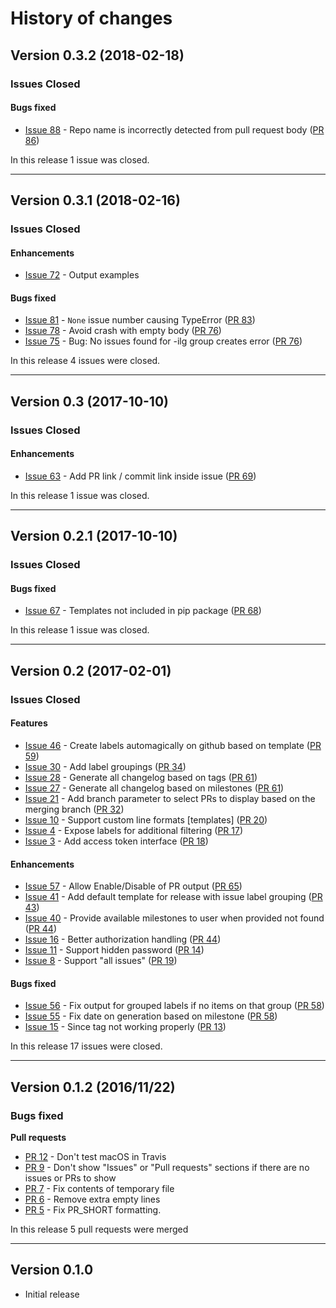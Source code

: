 # History of changes

## Version 0.3.2 (2018-02-18)

### Issues Closed

#### Bugs fixed

* [Issue 88](https://github.com/spyder-ide/loghub/issues/88) - Repo name is incorrectly detected from pull request body ([PR 86](https://github.com/spyder-ide/loghub/pull/86))

In this release 1 issue was closed.

----

## Version 0.3.1 (2018-02-16)

### Issues Closed

#### Enhancements

* [Issue 72](https://github.com/spyder-ide/loghub/issues/72) - Output examples

#### Bugs fixed

* [Issue 81](https://github.com/spyder-ide/loghub/issues/81) - `None` issue number causing TypeError ([PR 83](https://github.com/spyder-ide/loghub/pull/83))
* [Issue 78](https://github.com/spyder-ide/loghub/issues/78) - Avoid crash with empty body ([PR 76](https://github.com/spyder-ide/loghub/pull/76))
* [Issue 75](https://github.com/spyder-ide/loghub/issues/75) - Bug: No issues found for -ilg group creates error ([PR 76](https://github.com/spyder-ide/loghub/pull/76))

In this release 4 issues were closed.

----

## Version 0.3 (2017-10-10)

### Issues Closed

#### Enhancements

* [Issue 63](https://github.com/spyder-ide/loghub/issues/63) - Add PR link / commit link inside issue ([PR 69](https://github.com/spyder-ide/loghub/pull/69))

In this release 1 issue was closed.

----

## Version 0.2.1 (2017-10-10)

### Issues Closed

#### Bugs fixed

* [Issue 67](https://github.com/spyder-ide/loghub/issues/67) - Templates not included in pip package ([PR 68](https://github.com/spyder-ide/loghub/pull/68))

In this release 1 issue was closed.

----

## Version 0.2 (2017-02-01)

### Issues Closed

#### Features 

* [Issue 46](https://github.com/spyder-ide/loghub/issues/46) - Create labels automagically on github based on template ([PR 59](https://github.com/spyder-ide/loghub/pull/59))
* [Issue 30](https://github.com/spyder-ide/loghub/issues/30) - Add label groupings ([PR 34](https://github.com/spyder-ide/loghub/pull/34))
* [Issue 28](https://github.com/spyder-ide/loghub/issues/28) - Generate all changelog based on tags ([PR 61](https://github.com/spyder-ide/loghub/pull/61))
* [Issue 27](https://github.com/spyder-ide/loghub/issues/27) - Generate all changelog based on milestones ([PR 61](https://github.com/spyder-ide/loghub/pull/61))
* [Issue 21](https://github.com/spyder-ide/loghub/issues/21) - Add branch parameter to select PRs to display based on the merging branch ([PR 32](https://github.com/spyder-ide/loghub/pull/32))
* [Issue 10](https://github.com/spyder-ide/loghub/issues/10) - Support custom line formats [templates] ([PR 20](https://github.com/spyder-ide/loghub/pull/20))
* [Issue 4](https://github.com/spyder-ide/loghub/issues/4) - Expose labels for additional filtering ([PR 17](https://github.com/spyder-ide/loghub/pull/17))
* [Issue 3](https://github.com/spyder-ide/loghub/issues/3) - Add access token interface ([PR 18](https://github.com/spyder-ide/loghub/pull/18))

#### Enhancements

* [Issue 57](https://github.com/spyder-ide/loghub/issues/57) - Allow Enable/Disable of PR output ([PR 65](https://github.com/spyder-ide/loghub/pull/65))
* [Issue 41](https://github.com/spyder-ide/loghub/issues/41) - Add default template for release with issue label grouping ([PR 43](https://github.com/spyder-ide/loghub/pull/43))
* [Issue 40](https://github.com/spyder-ide/loghub/issues/40) - Provide available milestones to user when provided not found ([PR 44](https://github.com/spyder-ide/loghub/pull/44))
* [Issue 16](https://github.com/spyder-ide/loghub/issues/16) - Better authorization handling  ([PR 44](https://github.com/spyder-ide/loghub/pull/44))
* [Issue 11](https://github.com/spyder-ide/loghub/issues/11) - Support hidden password ([PR 14](https://github.com/spyder-ide/loghub/pull/14))
* [Issue 8](https://github.com/spyder-ide/loghub/issues/8) - Support "all issues"  ([PR 19](https://github.com/spyder-ide/loghub/pull/19))

#### Bugs fixed

* [Issue 56](https://github.com/spyder-ide/loghub/issues/56) - Fix output for grouped labels if no items on that group ([PR 58](https://github.com/spyder-ide/loghub/pull/58))
* [Issue 55](https://github.com/spyder-ide/loghub/issues/55) - Fix date on generation based on milestone ([PR 58](https://github.com/spyder-ide/loghub/pull/58))
* [Issue 15](https://github.com/spyder-ide/loghub/issues/15) - Since tag not working properly ([PR 13](https://github.com/spyder-ide/loghub/pull/13))

In this release 17 issues were closed.

----

## Version 0.1.2 (2016/11/22)

### Bugs fixed

**Pull requests**

* [PR 12](https://github.com/spyder-ide/loghub/pull/12) - Don't test macOS in Travis
* [PR 9](https://github.com/spyder-ide/loghub/pull/9) - Don't show "Issues" or "Pull requests" sections if there are no issues or PRs to show
* [PR 7](https://github.com/spyder-ide/loghub/pull/7) - Fix contents of temporary file
* [PR 6](https://github.com/spyder-ide/loghub/pull/6) - Remove extra empty lines
* [PR 5](https://github.com/spyder-ide/loghub/pull/5) - Fix PR_SHORT formatting.

In this release 5 pull requests were merged

----

## Version 0.1.0

* Initial release
